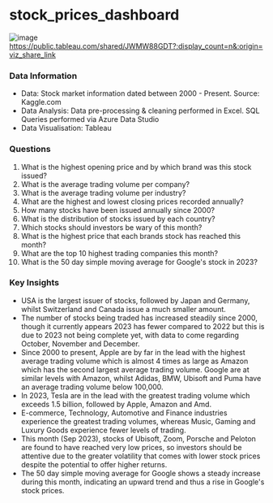 # stock_prices_dashboard

![image](https://github.com/nasrin-h/stock_prices_dashboard/assets/136613366/29d4a63d-b741-4e59-b568-05482a161099)
https://public.tableau.com/shared/JWMW88GDT?:display_count=n&:origin=viz_share_link

### Data Information 
* Data: Stock market information dated between 2000 - Present. Source: Kaggle.com
* Data Analysis: Data pre-processing & cleaning performed in Excel. SQL Queries performed via Azure Data Studio
* Data Visualisation: Tableau

### Questions 
1. What is the highest opening price and by which brand was this stock issued?
2. What is the average trading volume per company? 
3. What is the average trading volume per industry? 
4. What are the highest and lowest closing prices recorded annually?
5. How many stocks have been issued annually since 2000?
6. What is the distribution of stocks issued by each country? 
7. Which stocks should investors be wary of this month? 
8. What is the highest price that each brands stock has reached this month?
9. What are the top 10 highest trading companies this month?
10. What is the 50 day simple moving average for Google's stock in 2023?

### Key Insights 
* USA is the largest issuer of stocks, followed by Japan and Germany, whilst Switzerland and Canada issue a much smaller amount.
* The number of stocks being traded has increased steadily since 2000, though it currently appears 2023 has fewer compared to 2022 but this is due to 2023 not being complete yet, with data to come regarding October, November and December.
* Since 2000 to present, Apple are by far in the lead with the highest average trading volume which is almost 4 times as large as Amazon which has the second largest average trading volume. Google are at similar levels with Amazon, whilst Adidas, BMW, Ubisoft and Puma have an average trading volume below 100,000.
* In 2023, Tesla are in the lead with the greatest trading volume which exceeds 1.5 billion, followed by Apple, Amazon and Amd.
* E-commerce, Technology, Automotive and Finance industries experience the greatest trading volumes, whereas Music, Gaming and Luxury Goods experience fewer levels of trading.
* This month (Sep 2023), stocks of Ubisoft, Zoom, Porsche and Peloton are found to have reached very low prices, so investors should be attentive due to the greater volatility that comes with lower stock prices despite the potential to offer higher returns.
* The 50 day simple moving average for Google shows a steady increase during this month, indicating an upward trend and thus a rise in Google's stock prices.
